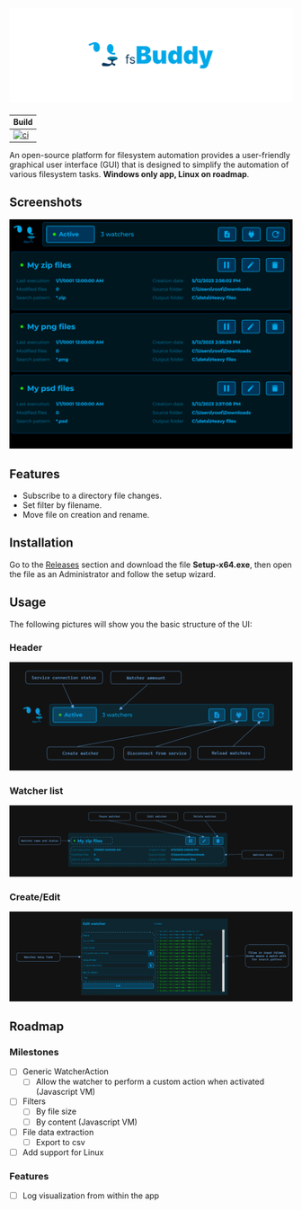 

![header](./.github/images/header.png)
---
| Build                                                                                                                                                   |
|---------------------------------------------------------------------------------------------------------------------------------------------------------|
| [![ci](https://github.com/jdaar/FsBuddy/actions/workflows/ci.yaml/badge.svg?branch=master)](https://github.com/jdaar/FsBuddy/actions/workflows/ci.yaml) |

An open-source platform for filesystem automation provides a user-friendly graphical user interface (GUI) that is designed to simplify the automation of various filesystem tasks. **Windows only app, Linux on roadmap**.

## Screenshots

![main_screenshot](./.github/images/main_screenshot.png)

## Features
- Subscribe to a directory file changes.
- Set filter by filename.
- Move file on creation and rename.

## Installation

Go to the [Releases](https://github.com/jdaar/FsBuddy/releases) section and download the file **Setup-x64.exe**, then open the file as an Administrator and follow the setup wizard.

## Usage

The following pictures will show you the basic structure of the UI:

### Header

![header_explanation](./.github/images/header_explanation.png)

### Watcher list

![watcherlist_explanation](./.github/images/watcherlist_explanation.png)

### Create/Edit

![create_edit_explanation](./.github/images/create_edit_explanation.png)

## Roadmap

### Milestones

- [ ] Generic WatcherAction
    - [ ] Allow the watcher to perform a custom action when activated (Javascript VM)
- [ ] Filters
    - [ ] By file size
    - [ ] By content (Javascript VM)
- [ ] File data extraction
    - [ ] Export to csv
- [ ] Add support for Linux

### Features

- [ ] Log visualization from within the app


 
